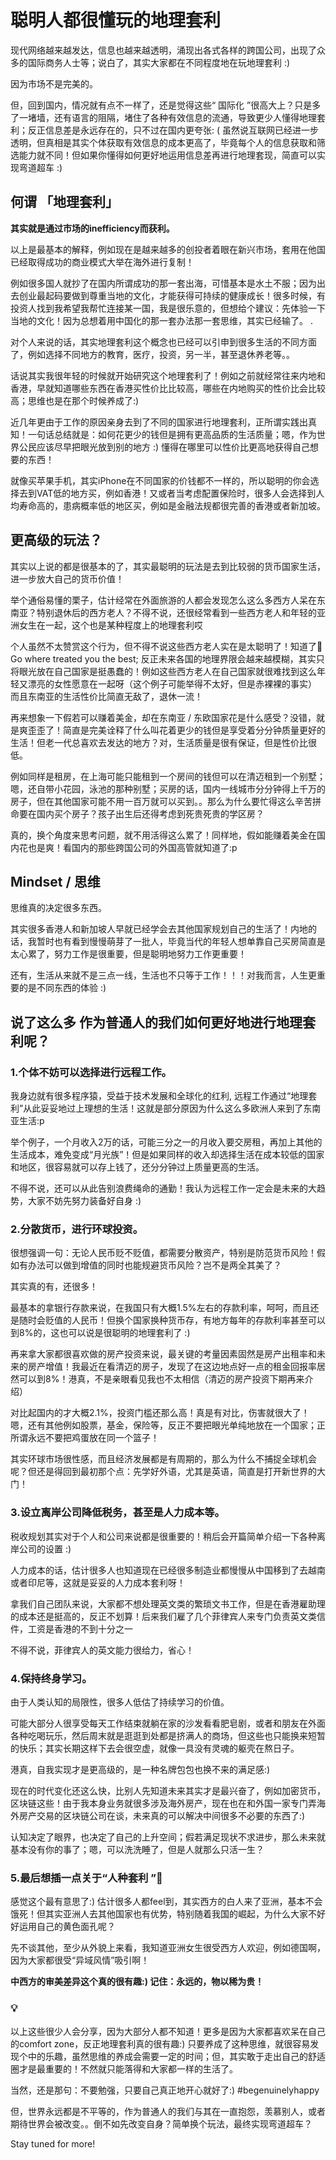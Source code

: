 # 聪明人都很懂玩的地理套利

现代网络越来越发达，信息也越来越透明，涌现出各式各样的跨国公司，出现了众多的国际商务人士等；说白了，其实大家都在不同程度地在玩地理套利 :\)

因为市场不是完美的。

但，回到国内，情况就有点不一样了，还是觉得这些“ 国际化 ”很高大上？只是多了一堵墙，还有语言的阻隔，堵住了各种有效信息的流通，导致更少人懂得地理套利；反正信息差是永远存在的，只不过在国内更夸张: \( 虽然说互联网已经进一步透明，但真相是其实个体获取有效信息的成本更高了，毕竟每个人的信息获取和筛选能力就不同！但如果你懂得如何更好地运用信息差再进行地理套现，简直可以实现弯道超车 :\)

## 何谓 「地理套利」

**其实就是通过市场的inefficiency而获利。**

以上是最基本的解释，例如现在是越来越多的创投者着眼在新兴市场，套用在他国已经取得成功的商业模式大举在海外进行复制！

例如很多国人就抄了在国内所谓成功的那一套出海，可惜基本是水土不服；因为出去创业最起码要做到尊重当地的文化，才能获得可持续的健康成长！很多时候，有投资人找到我希望我帮忙连接某一国，我是很乐意的，但想给个建议：先体验一下当地的文化！因为总想着用中国化的那一套办法那一套思维，其实已经输了。 .

对个人来说的话，其实地理套利这个概念也已经可以引申到很多生活的不同方面了，例如选择不同地方的教育，医疗，投资，另一半，甚至退休养老等。。

话说其实我很年轻的时候就开始研究这个地理套利了！例如之前就经常往来内地和香港，早就知道哪些东西在香港买性价比比较高，哪些在内地购买的性价比会比较高；思维也是在那个时候养成了:\)

近几年更由于工作的原因亲身去到了不同的国家进行地理套利，正所谓实践出真知！一句话总结就是：如何花更少的钱但是拥有更高品质的生活质量；嗯，作为世界公民应该尽早把眼光放到别的地方 :\) 懂得在哪里可以性价比更高地获得自己想要的东西！

就像买苹果手机，其实iPhone在不同国家的价钱都不一样的，所以聪明的你会选择去到VAT低的地方买，例如香港！又或者当考虑配置保险时，很多人会选择到人均寿命高的，患病概率低的地区买，例如是金融法规都很完善的香港或者新加坡。

## 更高级的玩法？

其实以上说的都是很基本的了，其实最聪明的玩法是去到比较弱的货币国家生活，进一步放大自己的货币价值！

举个通俗易懂的栗子，估计经常在外面旅游的人都会发现怎么这么多西方人呆在东南亚？特别退休后的西方老人？不得不说，还很经常看到一些西方老人和年轻的亚洲女生在一起，这个也是某种程度上的地理套利哎

个人虽然不太赞赏这个行为，但不得不说这些西方老人实在是太聪明了！知道了🚩Go where treated you the best; 反正未来各国的地理界限会越来越模糊，其实只将眼光放在自己国家是挺愚蠢的！例如这些西方老人在自己国家就很难找到这么年轻又漂亮的女性愿意在一起呀（这个例子可能举得不太好，但是赤裸裸的事实） 而且东南亚的生活性价比简直无敌了，退休一流！

再来想象一下假若可以赚着美金，却在东南亚 / 东欧国家花是什么感受？没错，就是爽歪歪了！简直是完美诠释了什么叫花着更少的钱但是享受着分分钟质量更好的生活！但老一代总喜欢去发达的地方？对，生活质量是很有保证，但是性价比很低。

例如同样是租房，在上海可能只能租到一个房间的钱但可以在清迈租到一个别墅；嗯，还自带小花园，泳池的那种别墅；买房的话，国内一线城市分分钟得上千万的房子，但在其他国家可能不用一百万就可以买到。。那么为什么要忙得这么辛苦拼命要在国内买个房子？孩子出生后还得考虑到死贵死贵的学区房？

真的，换个角度来思考问题，就不用活得这么累了！同样地，假如能赚着美金在国内花也是爽！看国内的那些跨国公司的外国高管就知道了:p

## Mindset / 思维

思维真的决定很多东西。

其实很多香港人和新加坡人早就已经学会去其他国家规划自己的生活了！内地的话，我暂时也有看到慢慢萌芽了一批人，毕竟当代的年轻人想单靠自己买房简直是太心累了，努力工作是很重要，但是聪明地努力工作更重要！

还有，生活从来就不是三点一线，生活也不只等于工作！！！对我而言，人生更重要的是不同东西的体验 :\)

## 说了这么多 作为普通人的我们如何更好地进行地理套利呢？

### 1.个体不妨可以选择进行远程工作。

我身边就有很多程序猿，受益于技术发展和全球化的红利, 远程工作通过“地理套利”从此妥妥地过上理想的生活！这就是部分原因为什么这么多欧洲人来到了东南亚生活:p

举个例子，一个月收入2万的话，可能三分之一的月收入要交房租，再加上其他的生活成本，难免变成“月光族”！但是如果同样的收入却选择生活在成本较低的国家和地区，很容易就可以存上钱了，还分分钟过上质量更高的生活。

不得不说，还可以从此告别浪费绳命的通勤！我认为远程工作一定会是未来的大趋势，大家不妨先努力装备好自身 :\)

### 2.分散货币，进行环球投资。

很想强调一句：无论人民币贬不贬值，都需要分散资产，特别是防范货币风险！假如有办法可以做到增值的同时也能规避货币风险？岂不是两全其美了？

其实真的有，还很多！

最基本的拿银行存款来说，在我国只有大概1.5%左右的存款利率，呵呵，而且还是随时会贬值的人民币！但换个国家换种货币存，有地方每年的存款利率甚至可以到8%的，这也可以说是很聪明的地理套利了 :\)

再来拿大家都很喜欢做的房产投资来说，最关键的考量因素固然是房产出租率和未来的房产增值！我最近在看清迈的房子，发现了在这边地点好一点的租金回报率居然可以到8%！港真，不是亲眼看见我也不太相信（清迈的房产投资下期再来介绍）

对比起国内的才大概2.1%，投资门槛还那么高！真是有对比，伤害就很大了！嗯，还有其他例如股票，基金，保险等，反正不要把眼光单纯地放在一个国家；正所谓永远不要把鸡蛋放在同一个篮子！

其实环球市场很性感，而且经济发展都是有周期的，那么为什么不捕捉全球机会呢？但还是得回到最初那个点：先学好外语，尤其是英语，简直是打开新世界的大门！

### 3.设立离岸公司降低税务，甚至是人力成本等。

税收规划其实对于个人和公司来说都是很重要的！稍后会开篇简单介绍一下各种离岸公司的设置 :\)

人力成本的话，估计很多人也知道现在已经很多制造业都慢慢从中国移到了去越南或者印尼等，这就是妥妥的人力成本套利呀！

拿我们自己团队来说，大家都不想处理英文类的繁琐文书工作，但是在香港雇助理的成本还是挺高的，反正不划算！后来我们雇了几个菲律宾人来专门负责英文类信件，工资是香港的不到十分之一

不得不说，菲律宾人的英文能力很给力，省心！

### 4.保持终身学习。

由于人类认知的局限性，很多人低估了持续学习的价值。

可能大部分人很享受每天工作结束就躺在家的沙发看看肥皂剧，或者和朋友在外面各种吃喝玩乐，然后周末就是逛逛到处都是挤满人的商场，但这些也只能换来短暂的快乐；其实长期这样下去会很空虚，就像一具没有灵魂的躯壳在熬日子。

港真，自我实现才是更高级的，是一种名牌包包也换不来的满足感:\)

现在的时代变化还这么快，比别人先知道未来其实才是最兴奋了，例如加密货币，区块链这些！由于我本身业务就很多涉及海外房产，现在也在和外国一家专门弄海外房产交易的区块链公司在谈，未来真的可以解决中间很多不必要的东西了:\)

认知决定了眼界，也决定了自己的上升空间；假若满足现状不求进步，那么未来就基本没有你的事了；嗯，可以洗洗睡了，但是人就那么只活一生？

### 5.最后想插一点关于“人种套利 ”🌟

感觉这个最有意思了:\) 估计很多人都feel到，其实西方的白人来了亚洲，基本不会饿死！但其实亚洲人去其他国家也有优势，特别随着我国的崛起，为什么大家不好好运用自己的黄色面孔呢？

先不谈其他，至少从外貌上来看，我知道亚洲女生很受西方人欢迎，例如德国啊，因为大家都很受“异域风情”吸引啊！

**中西方的审美差异这个真的很有趣:\) 记住：永远的，物以稀为贵！**

### 💡

以上这些很少人会分享，因为大部分人都不知道！更多是因为大家都喜欢呆在自己的comfort zone，反正地理套利真的很有趣:\) 只要养成了这种思维，就很容易发现个中的乐趣，虽然思维的养成会需要一定的时间；但，其实敢于走出自己的舒适圈才是最重要的！不然就只能落得和大家都一样的生活了。

当然，还是那句：不要勉强，只要自己真正地开心就好了:\) \#begenuinelyhappy

但，世界永远都是不平等的，作为普通人的我们与其在一直抱怨，羡慕别人，或者期待世界会被改变。。倒不如先改变自身？简单换个玩法，最终实现弯道超车？

Stay tuned for more!

